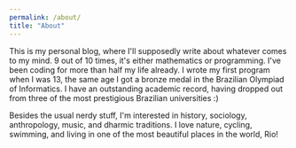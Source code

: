 ```yaml
---
permalink: /about/
title: "About"
---
```


This is my personal blog, where I'll supposedly write about whatever comes to my mind. 9 out of 10 times, it's either
mathematics or programming. I've been coding for more than half my life already. I wrote my first program when I was 13, the same age I got a bronze medal in the Brazilian Olympiad of Informatics. I have an outstanding academic record, having 
dropped out from three of the most prestigious Brazilian universities :) 

Besides the usual nerdy stuff, I'm interested in history, sociology, anthropology, music, and dharmic traditions. I love nature, cycling, swimming, and living in one of the most beautiful places in the world, Rio!
